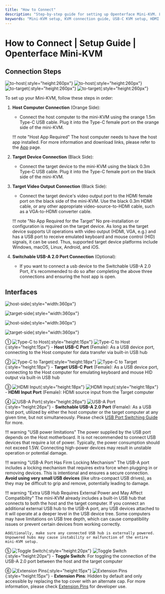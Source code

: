 ```yaml
---
title: "How to Connect"
description: "Step-by-step guide for setting up Openterface Mini-KVM. Learn how to connect your host computer and target device with detailed instructions for USB-C, HDMI, and peripheral connections. Includes interface descriptions and important setup tips."
keywords: "Mini-KVM setup, KVM connection guide, USB-C KVM setup, HDMI KVM connection, KVM installation guide, computer peripheral setup, USB device connection, KVM interface guide, headless computer setup, KVM configuration"
---
```


# **How to Connect** | Setup Guide | Openterface Mini-KVM

## Connection Steps

![to-host](/images/product/to-host.svg#only-light){:style="height:260px"} ![to-host](/images/product/to-host_1.svg#only-dark){:style="height:260px"}
![to-target](/images/product/to-target.svg#only-light){:style="height:260px"} ![to-target](/images/product/to-target_1.svg#only-dark){:style="height:260px"}

To set up your Mini-KVM, follow these steps in order:

1. **Host Computer Connection** (Orange Side):
    - Connect the host computer to the mini-KVM using the orange 1.5m Type-C USB cable. Plug it into the Type-C female port on the orange side of the mini-KVM.

    !!! note "Host App Required"
        The host computer needs to have the host app installed. For more information and download links, please refer to the [App](/app) page.

2. **Target Device Connection** (Black Side):
    - Connect the target device to the mini-KVM using the black 0.3m Type-C USB cable. Plug it into the Type-C female port on the black side of the mini-KVM.

3. **Target Video Output Connection** (Black Side):
    - Connect the target device's video output port to the HDMI female port on the black side of the mini-KVM. Use the black 0.3m HDMI cable, or any other appropriate video-source-to-HDMI cable, such as a VGA-to-HDMI converter cable.

    !!! note "No App Required for the Target"
        No pre-installation or configuration is required on the target device. As long as the target device supports UI operations with video output (HDMI, VGA, e.g.) and has a USB port to receive emulated keyboard and mouse control (HID) signals, it can be used. Thus, supported target device platforms include Windows, macOS, Linux, Android, and iOS.

4. **Switchable USB-A 2.0 Port Connection** (Optional):
    - If you want to connect a usb device to the Switchable USB-A 2.0 Port, it's recommended to do so after completing the above three connections and ensuring the host app is open.


## Interfaces

![host-side](/images/product/host-htc.svg#only-light){:style="width:360px"}

![target-side](/images/product/target-htc.svg#only-light){:style="width:360px"}

![host-side](/images/product/host-htc_1.svg#only-dark){:style="width:360px"}

![target-side](/images/product/target-htc_1.svg#only-dark){:style="width:360px"}

① ![Type-C to Host](/images/shell-icons/host.svg#only-light){:style="height:15px"} ![Type-C to Host](/images/shell-icons/host_1.svg#only-dark){:style="height:15px"} - **Host USB-C Port** (Female): As a USB device port, connecting to the Host computer for data transfer via built-in USB hub

② ![Type-C to Target](/images/shell-icons/target.svg#only-light){:style="height:18px"} ![Type-C to Target](/images/shell-icons/target_1.svg#only-dark){:style="height:18px"} - **Target USB-C Port** (Female): As a USB device port, connecting to the Host computer for emulating keyboard and mouse HID output via built-in USB hub

③ ![HDMI Input](/images/shell-icons/input.svg#only-light){:style="height:18px"} ![HDMI Input](/images/shell-icons/input_1.svg#only-dark){:style="height:18px"} - **HDMI Input Port** (Female): HDMI source input from the Target computer

④ ![USB-A Port](/images/shell-icons/switchable-usb.svg#only-light){:style="height:26px"} ![USB-A Port](/images/shell-icons/switchable-usb_1.svg#only-dark){:style="height:26px"} - **Switchable USB-A 2.0 Port** (Female): As a USB host port, utilized by either the host computer or the target computer at any given time, but not simultaneously. Please check [USB Port Switching Guide](../usb-switch) for more.

!!! warning "USB power limitations"
    The power supplied by the USB port depends on the Host motherboard. It is not recommended to connect USB devices that require a lot of power. Typically, the power consumption should not exceed 1.5W. Connecting high-power devices may result in unstable operation or potential damage.

!!! warning "USB-A Port Has Firm Locking Mechanism"
    The USB-A port includes a locking mechanism that requires extra force when plugging in or removing devices. This is intentional and ensures a secure connection. **Avoid using very small USB devices** (like ultra-compact USB drives), as they may be difficult to grip and remove, potentially leading to damage.

!!! warning "Extra USB Hub Requires External Power and May Affect Compatibility"
    The mini-KVM already includes a built-in USB hub that connects to both the host and the target computer. If you connect an additional external USB hub to the USB-A port, any USB devices attached to it will operate at a deeper level in the USB device tree. Some computers may have limitations on USB tree depth, which can cause compatibility issues or prevent certain devices from working correctly.

    Additionally, make sure any connected USB hub is externally powered. Unpowered hubs may cause instability or malfunction of the entire mini-KVM setup.

⑤ ![Toggle Switch](/images/shell-icons/toggle-h-t.svg#only-light){:style="height:20px"} ![Toggle Switch](/images/shell-icons/toggle-h-t_1.svg#only-dark){:style="height:20px"} - **Toggle Switch**: For toggling the connection of the USB-A 2.0 port between the host and the target computer

⑥ ![Extension Pins](/images/shell-icons/pins.svg#only-light){:style="height:15px"} ![Extension Pins](/images/shell-icons/pins_1.svg#only-dark){:style="height:15px"} - **Extension Pins**: Hidden by default and only accessible by replacing the top cover with an alternate cap. For more information, please check [Extension Pins](../extension-pins) for developer use.